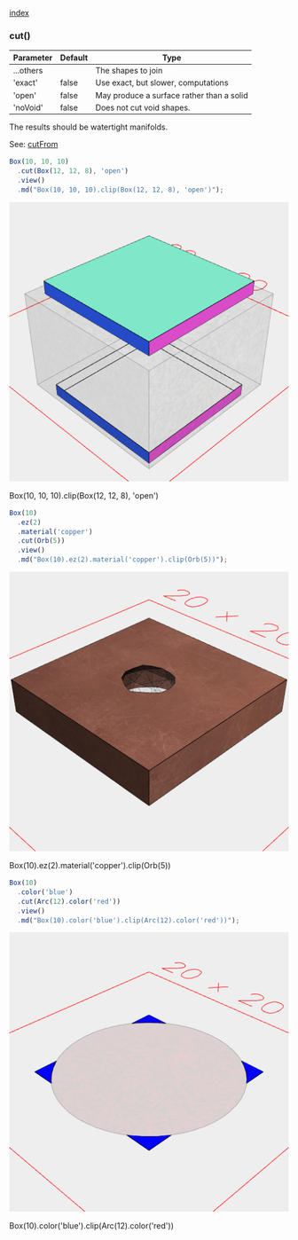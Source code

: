 [index](../../nb/api/index.md)
### cut()
Parameter|Default|Type
---|---|---
...others||The shapes to join
'exact'|false|Use exact, but slower, computations
'open'|false|May produce a surface rather than a solid
'noVoid'|false|Does not cut void shapes.

The results should be watertight manifolds.

See: [cutFrom](../../nb/api/cutFrom.md)

```JavaScript
Box(10, 10, 10)
  .cut(Box(12, 12, 8), 'open')
  .view()
  .md("Box(10, 10, 10).clip(Box(12, 12, 8), 'open')");
```

![Image](cut.md.0.png)

Box(10, 10, 10).clip(Box(12, 12, 8), 'open')

```JavaScript
Box(10)
  .ez(2)
  .material('copper')
  .cut(Orb(5))
  .view()
  .md("Box(10).ez(2).material('copper').clip(Orb(5))");
```

![Image](cut.md.1.png)

Box(10).ez(2).material('copper').clip(Orb(5))

```JavaScript
Box(10)
  .color('blue')
  .cut(Arc(12).color('red'))
  .view()
  .md("Box(10).color('blue').clip(Arc(12).color('red'))");
```

![Image](cut.md.2.png)

Box(10).color('blue').clip(Arc(12).color('red'))

